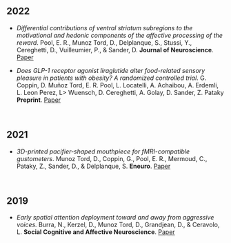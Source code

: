 ## 2022

- *Differential contributions of ventral striatum subregions to the motivational and hedonic components of the affective processing of the reward*. Pool, E. R., Munoz Tord, D., Delplanque, S., Stussi, Y., Cereghetti, D., Vuilleumier, P., & Sander, D. **Journal of Neuroscience**. [Paper](https://doi.org/10.1523/JNEUROSCI.1124-21.2022)



- *Does GLP-1 receptor agonist liraglutide alter food-related sensory pleasure in patients with obesity? A randomized controlled trial*. G. Coppin, D. Muñoz Tord, E. R. Pool, L. Locatelli, A. Achaibou, A. Erdemli, L. Leon Perez, L> Wuensch, D. Cereghetti, A. Golay, D. Sander, Z. Pataky **Preprint**. [Paper](https://www.researchsquare.com/article/rs-1722974/latest.pdf)



<br>


## 2021

- *3D-printed pacifier-shaped mouthpiece for fMRI-compatible gustometers*. Munoz Tord, D., Coppin, G., Pool, E. R., Mermoud, C., Pataky, Z., Sander, D., & Delplanque, S. **Eneuro**. [Paper](https://dx.doi.org/10.1523%2FENEURO.0208-21.2021)


<br>


## 2019

- *Early spatial attention deployment toward and away from aggressive voices.* Burra, N., Kerzel, D., Munoz Tord, D., Grandjean, D., & Ceravolo, L. **Social Cognitive and Affective Neuroscience**. [Paper](https://doi.org/10.1093/scan/nsy100)


<br>


